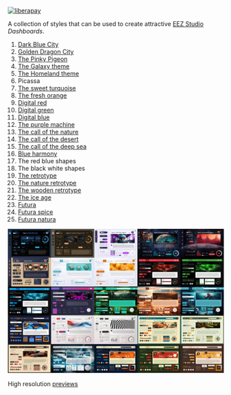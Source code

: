 [![liberapay](https://img.shields.io/liberapay/receives/eez-open.svg?logo=liberapay)](https://liberapay.com/eez-open/donate)

A collection of styles that can be used to create attractive [EEZ Studio](https://github.com/eez-open/studio) _Dashboards_.

1. [Dark Blue City](https://github.com/eez-open/studio-dashboard-styles/tree/main/1)
2. [Golden Dragon City](https://github.com/eez-open/studio-dashboard-styles/tree/main/2)
3. [The Pinky Pigeon](https://github.com/eez-open/studio-dashboard-styles/tree/main/3)
4. [The Galaxy theme](https://github.com/eez-open/studio-dashboard-styles/tree/main/4)
5. [The Homeland theme](https://github.com/eez-open/studio-dashboard-styles/tree/main/5)
6. Picassa
7. [The sweet turquoise](https://github.com/eez-open/studio-dashboard-styles/tree/main/7)
8. [The fresh orange](https://github.com/eez-open/studio-dashboard-styles/tree/main/8)
9. [Digital red](https://github.com/eez-open/studio-dashboard-styles/tree/main/9)
10. [Digital green](https://github.com/eez-open/studio-dashboard-styles/tree/main/10)
11. [Digital blue](https://github.com/eez-open/studio-dashboard-styles/tree/main/11)
12. [The purple machine](https://github.com/eez-open/studio-dashboard-styles/tree/main/12)
13. [The call of the nature](https://github.com/eez-open/studio-dashboard-styles/tree/main/13)
14. [The call of the desert](https://github.com/eez-open/studio-dashboard-styles/tree/main/14)
15. [The call of the deep sea](https://github.com/eez-open/studio-dashboard-styles/tree/main/15)
16. [Blue harmony](https://github.com/eez-open/studio-dashboard-styles/tree/main/16)
17. The red blue shapes
18. The black white shapes
19. [The retrotype](https://github.com/eez-open/studio-dashboard-styles/tree/main/19)
20. [The nature retrotype](https://github.com/eez-open/studio-dashboard-styles/tree/main/20)
21. [The wooden retrotype](https://github.com/eez-open/studio-dashboard-styles/tree/main/21)
22. [The ice age](https://github.com/eez-open/studio-dashboard-styles/tree/main/22)
23. [Futura](https://github.com/eez-open/studio-dashboard-styles/tree/main/23)
24. [Futura spice](https://github.com/eez-open/studio-dashboard-styles/tree/main/24)
25. [Futura natura](https://github.com/eez-open/studio-dashboard-styles/tree/main/25)

![preview](docs/images/thumbnails.jpg)

High resolution [previews](https://github.com/eez-open/studio-dashboard-styles/tree/main/Previews)
